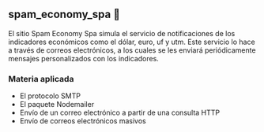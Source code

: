 ## spam_economy_spa :e-mail:
El sitio Spam Economy Spa simula el servicio de notificaciones de los indicadores económicos como el dólar, euro, uf y utm. Este servicio lo hace a través 
de correos electrónicos, a los cuales se les enviará periódicamente mensajes personalizados con los indicadores.

### Materia aplicada
- El protocolo SMTP
- El paquete Nodemailer
- Envío de un correo electrónico a partir de una consulta HTTP
- Envío de correos electrónicos masivos
